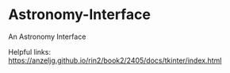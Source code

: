 # Astronomy-Interface
An Astronomy Interface

Helpful links:
https://anzeljg.github.io/rin2/book2/2405/docs/tkinter/index.html
